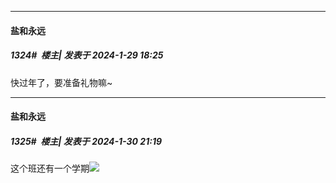 
*****

####  盐和永远  
##### 1324#         楼主| 发表于 2024-1-29 18:25

快过年了，要准备礼物嘛~


*****

####  盐和永远  
##### 1325#         楼主| 发表于 2024-1-30 21:19

这个班还有一个学期<img src="https://static.saraba1st.com/image/smiley/face2017/037.png" referrerpolicy="no-referrer">

